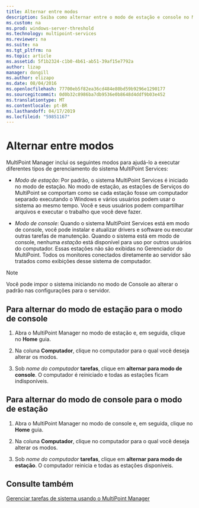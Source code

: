 ```yaml
---
title: Alternar entre modos
description: Saiba como alternar entre o modo de estação e console no MultiPoint Services
ms.custom: na
ms.prod: windows-server-threshold
ms.technology: multipoint-services
ms.reviewer: na
ms.suite: na
ms.tgt_pltfrm: na
ms.topic: article
ms.assetid: 5f1b2324-c1b0-4b61-ab51-39af15e7792a
author: lizap
manager: dongill
ms.author: elizapo
ms.date: 08/04/2016
ms.openlocfilehash: 77700eb5f82ea36cd484e80bd59b9296e1290177
ms.sourcegitcommit: 0d0b32c8986ba7db9536e0b8648d4ddf9b03e452
ms.translationtype: MT
ms.contentlocale: pt-BR
ms.lasthandoff: 04/17/2019
ms.locfileid: "59851167"
---
```

# <a name="switch-between-modes"></a>Alternar entre modos
MultiPoint Manager inclui os seguintes modos para ajudá-lo a executar diferentes tipos de gerenciamento do sistema MultiPoint Services:  
  
-   *Modo de estação*: Por padrão, o sistema MultiPoint Services é iniciado no modo de estação. No modo de estação, as estações de Serviços do MultiPoint se comportam como se cada estação fosse um computador separado executando o Windows e vários usuários podem usar o sistema ao mesmo tempo. Você e seus usuários podem compartilhar arquivos e executar o trabalho que você deve fazer.  
  
-   *Modo de console*: Quando o sistema MultiPoint Services está em modo de console, você pode instalar e atualizar drivers e software ou executar outras tarefas de manutenção. Quando o sistema está em modo de console, nenhuma *estação* está disponível para uso por outros usuários do computador. Essas estações não são exibidas no Gerenciador do MultiPoint. Todos os monitores conectados diretamente ao servidor são tratados como exibições desse sistema de computador.   
  
> [!NOTE]  
> Você pode impor o sistema iniciando no modo de Console ao alterar o padrão nas configurações para o servidor.  
## <a name="to-switch-from-station-mode-to-console-mode"></a>Para alternar do modo de estação para o modo de console  
  
1.  Abra o MultiPoint Manager no modo de estação e, em seguida, clique no **Home** guia.  
  
2.  Na coluna **Computador**, clique no computador para o qual você deseja alterar os modos.  
  
3.  Sob *nome do computador* **tarefas**, clique em **alternar para modo de console**. O computador é reiniciado e todas as estações ficam indisponíveis.  
  
## <a name="to-switch-from-console-mode-to-station-mode"></a>Para alternar do modo de console para o modo de estação  
  
1.  Abra o MultiPoint Manager no modo de console e, em seguida, clique no **Home** guia.  
  
2.  Na coluna **Computador**, clique no computador para o qual você deseja alterar os modos.  
  
3.  Sob *nome do computador* **tarefas**, clique em **alternar para modo de estação**. O computador reinicia e todas as estações disponíveis.  
  
## <a name="see-also"></a>Consulte também  
[Gerenciar tarefas de sistema usando o MultiPoint Manager](Manage-System-Tasks-Using-MultiPoint-Manager.md)
